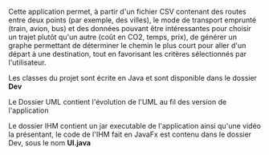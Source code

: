 Cette application permet, à partir d'un fichier CSV contenant des routes entre deux points (par exemple, des villes), le mode de transport emprunté (train, avion, bus) et des données pouvant être intéressantes pour choisir un trajet plutôt qu'un autre (coût en CO2, temps, prix), de générer un graphe permettant de déterminer le chemin le plus court pour aller d'un départ à une destination, tout en favorisant les critères sélectionnés par l'utilisateur.

Les classes du projet sont écrite en Java et sont disponible dans le dossier **Dev**

Le Dossier UML contient l'évolution de l'UML au fil des version de l'application

Le dossier IHM contient un jar executable de l'application ainsi qu'une vidéo la présentant, le code de l'IHM fait en JavaFx est contenu dans le dossier Dev, sous le nom **UI.java**
